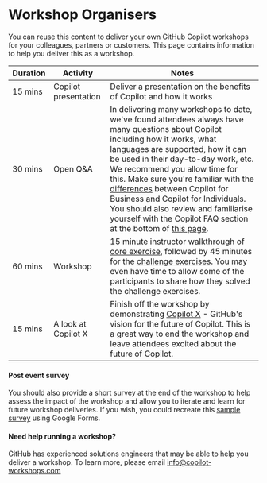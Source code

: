 # Workshop Organisers

You can reuse this content to deliver your own GitHub Copilot workshops for your colleagues, partners or customers. This page contains information to help you deliver this as a workshop.


Duration | Activity | Notes
--- | --- | ---
15 mins | Copilot presentation | Deliver a presentation on the benefits of Copilot and how it works
30 mins | Open Q&A | In delivering many workshops to date, we've found attendees always have many questions about Copilot including how it works, what languages are supported, how it can be used in their day-to-day work, etc. We recommend you allow time for this. Make sure you're familiar with the [differences](https://github.com/features/copilot#pricing) between Copilot for Business and Copilot for Individuals. You should also review and familiarise yourself with the Copilot FAQ section at the bottom of [this page](https://github.com/features/copilot).
60 mins | Workshop | 15 minute instructor walkthrough of [core exercise](<./2. core exercises.md>), followed by 45 minutes for the [challenge exercises](<./3. challenge exercises.md>). You may even have time to allow some of the participants to share how they solved the challenge exercises.
15 mins | A look at Copilot X | Finish off the workshop by demonstrating [Copilot X](https://gh.io/copilotx) - GitHub's vision for the future of Copilot. This is a great way to end the workshop and leave attendees excited about the future of Copilot.

#### Post event survey
You should also provide a short survey at the end of the workshop to help assess the impact of the workshop and allow you to iterate and learn for future workshop deliveries. If you wish, you could recreate this [sample survey](https://forms.gle/gq95Y18S4K7M9Jst8) using Google Forms.

#### Need help running a workshop?

GitHub has experienced solutions engineers that may be able to help you deliver a workshop. To learn more, please email info@copilot-workshops.com

